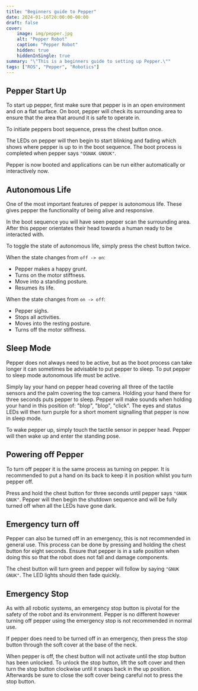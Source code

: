 ```yaml
---
title: "Beginners guide to Pepper"
date: 2024-01-16T20:00:00-00:00
draft: false
cover:
    image: img/pepper.jpg
    alt: "Pepper Robot"
    caption: "Pepper Robot"
    hidden: true
    hiddenInSingle: true
summary: "\"This is a beginners guide to setting up Pepper.\""
tags: ["ROS", "Pepper", "Robotics"]
---
```


## Pepper Start Up

To start up pepper, first make sure that pepper is in an open environment and on a flat surface.
On boot, pepper will check its surrounding area to ensure that the area that around it is safe to operate in.

To initiate peppers boot sequence, press the chest button once.

The LEDs on pepper will then begin to start blinking and fading which shows where pepper is up to in the boot sequence.
The boot process is completed when pepper says `"OGNAK GNOUK"`.

Pepper is now booted and applications can be run either automatically or interactively now.

## Autonomous Life

One of the most important features of pepper is autonomous life. 
These gives pepper the functionality of being alive and responsive. 

In the boot sequence you will have seen pepper scan the surrounding area.
After this pepper orientates their head towards a human ready to be interacted with.

To toggle the state of autonomous life, simply press the chest button twice.

When the state changes from `off -> on`:
- Pepper makes a happy grunt.
- Turns on the motor stiffness.
- Move into a standing posture.
- Resumes its life.

When the state changes from `on -> off`:
- Pepper sighs.
- Stops all activities.
- Moves into the resting posture.
- Turns off the motor stiffness.

## Sleep Mode

Pepper does not always need to be active, but as the boot process can take longer it can sometimes be advisable to put pepper to sleep.
To put pepper to sleep mode autonomous life must be active.

Simply lay your hand on pepper head covering all three of the tactile sensors and the palm covering the top camera.
Holding your hand there for three seconds puts pepper to sleep.
Pepper will make sounds when holding your hand in this position of:
"blop", "blop", "click".
The eyes and status LEDs will then turn purple for a short moment signalling that pepper is now in sleep mode.

To wake pepper up, simply touch the tactile sensor in pepper head.
Pepper will then wake up and enter the standing pose. 

## Powering off Pepper

To turn off pepper it is the same process as turning on pepper.
It is recommended to put a hand on its back to keep it in position whilst you turn pepper off.

Press and hold the chest button for three seconds until pepper says `"GNUK GNUK"`.
Pepper will then begin the shutdown sequence and will be fully turned off when all the LEDs have gone dark.

## Emergency turn off

Pepper can also be turned off in an emergency, this is not recommended in general use.
This process can be done by pressing and holding the chest button for eight seconds. 
Ensure that pepper is in a safe position when doing this so that the robot does not fall and damage components.

The chest button will turn green and pepper will follow by saying `"GNUK GNUK"`.
The LED lights should then fade quickly.

## Emergency Stop

As with all robotic systems, an emergency stop button is pivotal for the safety of the robot and its environment.
Pepper is no different however turning off pepper using the emergency stop is not recommended in normal use.

If pepper does need to be turned off in an emergency, then press the stop button through the soft cover at the base of the neck.

When pepper is off, the chest button will not activate until the stop button has been unlocked.
To unlock the stop button, lift the soft cover and then turn the stop button clockwise until it snaps back in the up position.
Afterwards be sure to close the soft cover being careful not to press the stop button.